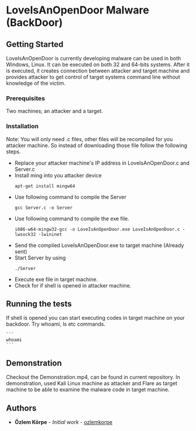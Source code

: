# LoveIsAnOpenDoor Malware (BackDoor)


## Getting Started
LoveIsAnOpenDoor is currently developing malware can be used in both Windows, Linux. It can be executed on both 32 and 64-bits systems. After it is executed, it creates connection between attacker and target machine and provides attacker to get control of target systems command line without knowledge of the victim.


### Prerequisites
Two machines; an attacker and a target.

### Installation
Note: You will only need .c files, other files will be recompiled for you attacker machine. 
So instead of downloading those file follow the following steps.

- Replace your attacker machine's IP address in LoveIsAnOpenDoor.c and Server.c 
- Install ming into you attacker device 
	```
	apt-get install mingw64 
	```
- Use following command to compile the Server
	```
	gcc Server.c -o Server 
	```
- Use following command to compile the exe file. 
	```
	i686-w64-mingw32-gcc -o LoveIsAnOpenDoor.exe LoveIsAnOpenDoor.c -lwsock32 -lwininet 
	```
- Send the compiled LoveIsAnOpenDoor.exe to target machine  (Already sent)
- Start Server by using 
	```
	./Server
	```
- Execute exe file in target machine.
- Check for if shell is opened in attacker machine.

## Running the tests
If shell is opened you can start executing codes in target machine on your backdoor.
Try whoami, ls etc commands.

	```
	whoami 
	```

## Demonstration
Checkout the Demonstration.mp4, can be found in current repository. In demonstration, used Kali Linux machine as attacker and Flare as target machine to be able to examine the malware code in target machine.



## Authors

* **Özlem Körpe** - *Initial work* - [ozlemkorpe](https://github.com/ozlemkorpe)
